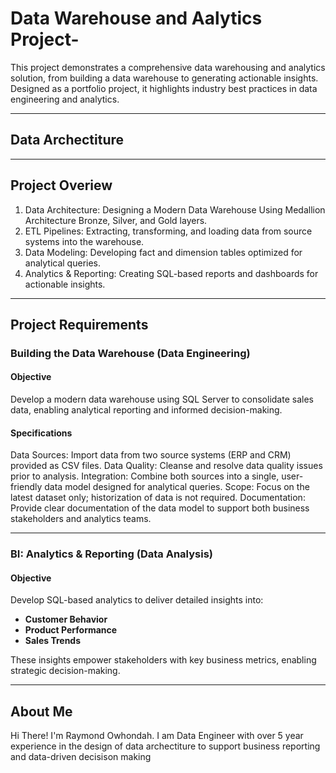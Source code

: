 # Data Warehouse and Aalytics Project-
This project demonstrates a comprehensive data warehousing and analytics solution, from building a data warehouse to generating actionable insights. Designed as a portfolio project, it highlights industry best practices in data engineering and analytics.

---
## Data Archectiture

---

## Project Overiew 
1. Data Architecture: Designing a Modern Data Warehouse Using Medallion Architecture Bronze, Silver, and Gold layers.
2. ETL Pipelines: Extracting, transforming, and loading data from source systems into the warehouse.
3. Data Modeling: Developing fact and dimension tables optimized for analytical queries.
4. Analytics & Reporting: Creating SQL-based reports and dashboards for actionable insights.

---

## Project Requirements
### Building the Data Warehouse (Data Engineering)
#### Objective
Develop a modern data warehouse using SQL Server to consolidate sales data, enabling analytical reporting and informed decision-making.

#### Specifications
Data Sources: Import data from two source systems (ERP and CRM) provided as CSV files.
Data Quality: Cleanse and resolve data quality issues prior to analysis.
Integration: Combine both sources into a single, user-friendly data model designed for analytical queries.
Scope: Focus on the latest dataset only; historization of data is not required.
Documentation: Provide clear documentation of the data model to support both business stakeholders and analytics teams.

---

### BI: Analytics & Reporting (Data Analysis)
#### Objective
Develop SQL-based analytics to deliver detailed insights into:

- **Customer Behavior**
- **Product Performance**
- **Sales Trends**

These insights empower stakeholders with key business metrics, enabling strategic decision-making.

---

## About Me

Hi There! I'm Raymond Owhondah. I am Data Engineer with over 5 year experience in the design of data archectiture to support business reporting and data-driven decisison making
